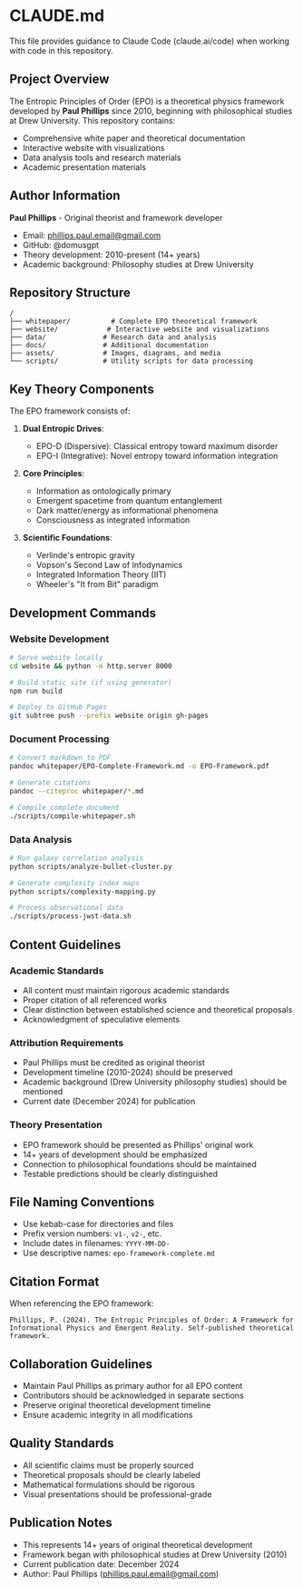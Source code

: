 # CLAUDE.md

This file provides guidance to Claude Code (claude.ai/code) when working with code in this repository.

## Project Overview

The Entropic Principles of Order (EPO) is a theoretical physics framework developed by **Paul Phillips** since 2010, beginning with philosophical studies at Drew University. This repository contains:

- Comprehensive white paper and theoretical documentation
- Interactive website with visualizations 
- Data analysis tools and research materials
- Academic presentation materials

## Author Information

**Paul Phillips** - Original theorist and framework developer
- Email: phillips.paul.email@gmail.com
- GitHub: @domusgpt
- Theory development: 2010-present (14+ years)
- Academic background: Philosophy studies at Drew University

## Repository Structure

```
/
├── whitepaper/          # Complete EPO theoretical framework
├── website/            # Interactive website and visualizations
├── data/              # Research data and analysis
├── docs/              # Additional documentation
├── assets/            # Images, diagrams, and media
└── scripts/           # Utility scripts for data processing
```

## Key Theory Components

The EPO framework consists of:

1. **Dual Entropic Drives**:
   - EPO-D (Dispersive): Classical entropy toward maximum disorder
   - EPO-I (Integrative): Novel entropy toward information integration

2. **Core Principles**:
   - Information as ontologically primary
   - Emergent spacetime from quantum entanglement
   - Dark matter/energy as informational phenomena
   - Consciousness as integrated information

3. **Scientific Foundations**:
   - Verlinde's entropic gravity
   - Vopson's Second Law of Infodynamics
   - Integrated Information Theory (IIT)
   - Wheeler's "It from Bit" paradigm

## Development Commands

### Website Development
```bash
# Serve website locally
cd website && python -m http.server 8000

# Build static site (if using generator)
npm run build

# Deploy to GitHub Pages
git subtree push --prefix website origin gh-pages
```

### Document Processing
```bash
# Convert markdown to PDF
pandoc whitepaper/EPO-Complete-Framework.md -o EPO-Framework.pdf

# Generate citations
pandoc --citeproc whitepaper/*.md

# Compile complete document
./scripts/compile-whitepaper.sh
```

### Data Analysis
```bash
# Run galaxy correlation analysis
python scripts/analyze-bullet-cluster.py

# Generate complexity index maps
python scripts/complexity-mapping.py

# Process observational data
./scripts/process-jwst-data.sh
```

## Content Guidelines

### Academic Standards
- All content must maintain rigorous academic standards
- Proper citation of all referenced works
- Clear distinction between established science and theoretical proposals
- Acknowledgment of speculative elements

### Attribution Requirements
- Paul Phillips must be credited as original theorist
- Development timeline (2010-2024) should be preserved
- Academic background (Drew University philosophy studies) should be mentioned
- Current date (December 2024) for publication

### Theory Presentation
- EPO framework should be presented as Phillips' original work
- 14+ years of development should be emphasized
- Connection to philosophical foundations should be maintained
- Testable predictions should be clearly distinguished

## File Naming Conventions

- Use kebab-case for directories and files
- Prefix version numbers: `v1-`, `v2-`, etc.
- Include dates in filenames: `YYYY-MM-DD-`
- Use descriptive names: `epo-framework-complete.md`

## Citation Format

When referencing the EPO framework:
```
Phillips, P. (2024). The Entropic Principles of Order: A Framework for 
Informational Physics and Emergent Reality. Self-published theoretical framework.
```

## Collaboration Guidelines

- Maintain Paul Phillips as primary author for all EPO content
- Contributors should be acknowledged in separate sections
- Preserve original theoretical development timeline
- Ensure academic integrity in all modifications

## Quality Standards

- All scientific claims must be properly sourced
- Theoretical proposals should be clearly labeled
- Mathematical formulations should be rigorous
- Visual presentations should be professional-grade

## Publication Notes

- This represents 14+ years of original theoretical development
- Framework began with philosophical studies at Drew University (2010)
- Current publication date: December 2024
- Author: Paul Phillips (phillips.paul.email@gmail.com)